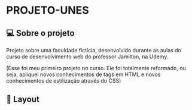 # PROJETO-UNES

## 💻 Sobre o projeto
Projeto sobre uma faculdade fictícia, desenvolvido durante as aulas do curso de desenvolvimento web do professor Jamilton, na Udemy.

(Esse foi meu primeiro projeto no curso. Ele foi totalmente reformado, ou seja, apliquei novos conhecimentos de tags em HTML e novos conhecimentos de estilização através do CSS)

## 🎨 Layout
